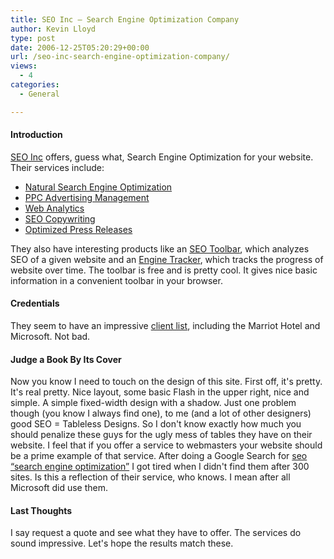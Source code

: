 ```yaml
---
title: SEO Inc – Search Engine Optimization Company
author: Kevin Lloyd
type: post
date: 2006-12-25T05:20:29+00:00
url: /seo-inc-search-engine-optimization-company/
views:
  - 4
categories:
  - General

---
```

#### Introduction

[SEO Inc][1] offers, guess what, Search Engine Optimization for your website. Their services include:

  * [Natural Search Engine Optimization][2]
  * [PPC Advertising Management][3]
  * [Web Analytics][4]
  * [SEO Copywriting][5]
  * [Optimized Press Releases][6]

They also have interesting products like an [SEO Toolbar][7], which analyzes SEO of a given website and an [Engine Tracker][8], which tracks the progress of website over time. The toolbar is free and is pretty cool. It gives nice basic information in a convenient toolbar in your browser.

#### Credentials

They seem to have an impressive [client list][9], including the Marriot Hotel and Microsoft. Not bad.

#### Judge a Book By Its Cover

Now you know I need to touch on the design of this site. First off, it's pretty. It's real pretty. Nice layout, some basic Flash in the upper right, nice and simple. A simple fixed-width design with a shadow. Just one problem though (you know I always find one), to me (and a lot of other designers) good SEO = Tableless Designs. So I don't know exactly how much you should penalize these guys for the ugly mess of tables they have on their website. I feel that if you offer a service to webmasters your website should be a prime example of that service. After doing a Google Search for [seo &#8220;search engine optimization&#8221;][10] I got tired when I didn't find them after 300 sites. Is this a reflection of their service, who knows. I mean after all Microsoft did use them.

#### Last Thoughts

I say request a quote and see what they have to offer. The services do sound impressive. Let's hope the results match these.

 [1]: http://www.seoinc.com/
 [2]: http://www.seoinc.com/search-engine-optimization/
 [3]: http://www.seoinc.com/ppc-advertising/
 [4]: http://www.seoinc.com/web-analytics/
 [5]: http://www.seoinc.com/seo-copywriting/
 [6]: http://www.seoinc.com/optimized-press-releases/
 [7]: http://www.seoinc.com/seo-toolbar/
 [8]: http://www.seoinc.com/engine-tracker/
 [9]: http://www.seoinc.com/our-clients/
 [10]: http://www.google.com/search?num=100&hl=en&lr=&rls=GGGL%2CGGGL%3A2006-31%2CGGGL%3Aen&q=seo+%22search+engine+optimization%22&btnG=Search